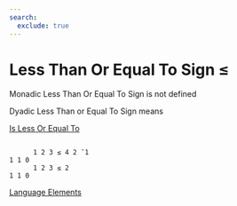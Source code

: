```yaml
---
search:
  exclude: true
---
```






<h1 class="heading"><span class="name">Less Than Or Equal To Sign</span> <span class="command">≤</span></h1>



Monadic Less Than Or Equal To Sign is not defined

Dyadic Less Than or Equal To Sign means


[Is Less Or Equal To](../primitive-functions/less-or-equal.md)
```apl

      1 2 3 ≤ 4 2 ¯1
1 1 0
      1 2 3 ≤ 2
1 1 0

```


[Language Elements](./language-elements.md)



